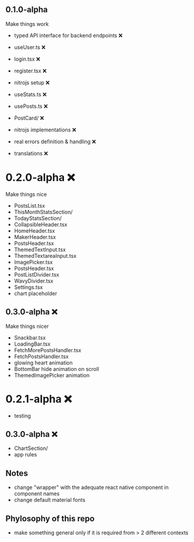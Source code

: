 ## 0.1.0-alpha

Make things work

- typed API interface for backend endpoints ❌
- useUser.ts ❌
- login.tsx ❌
- register.tsx ❌
- nitrojs setup ❌

- useStats.ts ❌

- usePosts.ts ❌
- PostCard/ ❌

- nitrojs implementations ❌
- real errors definition & handling ❌

- translations ❌

# 0.2.0-alpha ❌

Make things nice

- PostsList.tsx
- ThisMonthStatsSection/
- TodayStatsSection/
- CollapsibleHeader.tsx
- HomeHeader.tsx
- MakerHeader.tsx
- PostsHeader.tsx
- ThemedTextInput.tsx
- ThemedTextareaInput.tsx
- ImagePicker.tsx
- PostsHeader.tsx
- PostListDivider.tsx
- WavyDivider.tsx
- Settings.tsx
- chart placeholder

## 0.3.0-alpha ❌

Make things nicer

- Snackbar.tsx
- LoadingBar.tsx
- FetchMorePostsHandler.tsx
- FetchPostsHandler.tsx
- glowing heart animation
- BottomBar hide animation on scroll
- ThemedImagePicker animation

# 0.2.1-alpha ❌

- testing

## 0.3.0-alpha ❌

- ChartSection/
- app rules

## Notes

- change "wrapper" with the adequate react native component in component names
- change default material fonts

## Phylosophy of this repo

- make something general only if it is required from > 2 different contexts
